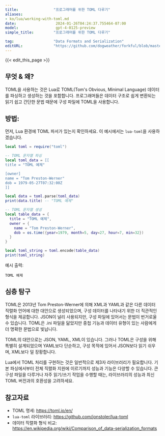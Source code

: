 ```yaml
---
title:                "프로그래머를 위한 TOML 다루기"
aliases:
- ko/lua/working-with-toml.md
date:                  2024-01-26T04:24:37.755464-07:00
model:                 gpt-4-0125-preview
simple_title:         "프로그래머를 위한 TOML 다루기"

tag:                  "Data Formats and Serialization"
editURL:              "https://github.com/dogweather/forkful/blob/master/content/ko/lua/working-with-toml.md"
---
```


{{< edit_this_page >}}

## 무엇 & 왜?
TOML을 사용하는 것은 Lua로 TOML(Tom's Obvious, Minimal Language) 데이터를 파싱하고 생성하는 것을 포함합니다. 프로그래머들은 데이터 구조로 쉽게 변환되는 읽기 쉽고 간단한 문법 때문에 구성 파일에 TOML을 사용합니다.

## 방법:
먼저, Lua 환경에 TOML 파서가 있는지 확인하세요. 이 예시에서는 `lua-toml`을 사용하겠습니다.

```Lua
local toml = require("toml")

-- TOML 문자열 파싱
local toml_data = [[
title = "TOML 예제"

[owner]
name = "Tom Preston-Werner"
dob = 1979-05-27T07:32:00Z
]]

local data = toml.parse(toml_data)
print(data.title) -- "TOML 예제"

-- TOML 문자열 생성
local table_data = {
  title = "TOML 예제",
  owner = {
    name = "Tom Preston-Werner",
    dob = os.time({year=1979, month=5, day=27, hour=7, min=32})
  }
}

local toml_string = toml.encode(table_data)
print(toml_string)
```

예시 출력:
```
TOML 예제
```

## 심층 탐구
TOML은 2013년 Tom Preston-Werner에 의해 XML과 YAML과 같은 다른 데이터 직렬화 언어에 대한 대안으로 생성되었으며, 구성 데이터를 나타내기 위한 더 직관적인 형식을 제공합니다. JSON이 널리 사용되지만, 구성 파일에 있어서는 문법이 번거로울 수 있습니다. TOML은 .ini 파일을 닮았지만 중첩 기능과 데이터 유형이 있는 사람에게 더 명확한 문법으로 빛납니다.

TOML의 대안으로는 JSON, YAML, XML이 있습니다. 그러나 TOML은 구성을 위해 특별히 설계되었으며 YAML보다 단순하고, 구성 목적에 있어서 JSON보다 읽기 쉬우며, XML보다 덜 장황합니다.

Lua에서 TOML 처리를 구현하는 것은 일반적으로 제3자 라이브러리가 필요합니다. 기본 파싱에서부터 전체 직렬화 지원에 이르기까지 성능과 기능은 다양할 수 있습니다. 큰 구성 파일을 다루거나 자주 읽기/쓰기 작업을 수행할 때는, 라이브러리의 성능과 최신 TOML 버전과의 호환성을 고려하세요.

## 참고자료
- TOML 명세: https://toml.io/en/
- `lua-toml` 라이브러리: https://github.com/jonstoler/lua-toml
- 데이터 직렬화 형식 비교: https://en.wikipedia.org/wiki/Comparison_of_data-serialization_formats
